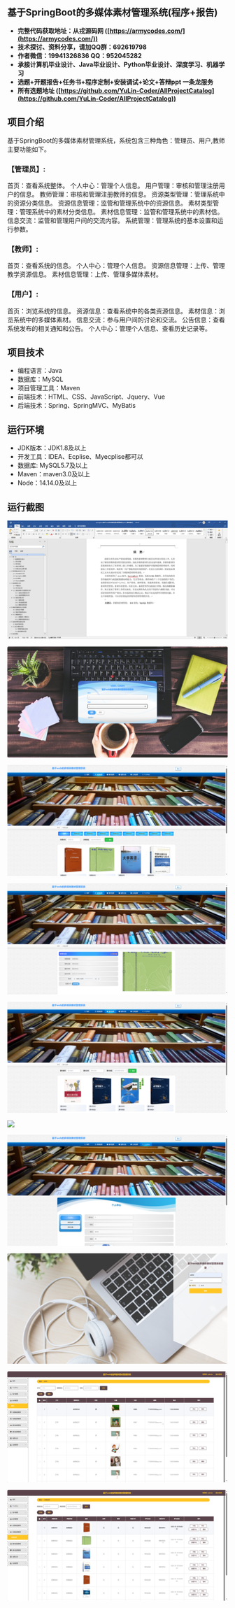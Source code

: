 ## 基于SpringBoot的多媒体素材管理系统(程序+报告)

- <b>完整代码获取地址：从戎源码网 ([https://armycodes.com/](https://armycodes.com/))</b>
- <b>技术探讨、资料分享，请加QQ群：692619798</b> 
- <b>作者微信：19941326836  QQ：952045282</b> 
- <b>承接计算机毕业设计、Java毕业设计、Python毕业设计、深度学习、机器学习</b>
- <b>选题+开题报告+任务书+程序定制+安装调试+论文+答辩ppt 一条龙服务</b>
- <b>所有选题地址 ([https://github.com/YuLin-Coder/AllProjectCatalog](https://github.com/YuLin-Coder/AllProjectCatalog)) </b>

## 项目介绍
基于SpringBoot的多媒体素材管理系统，系统包含三种角色：管理员、用户,教师主要功能如下。

### 【管理员】:
首页：查看系统整体。
个人中心：管理个人信息。
用户管理：审核和管理注册用户的信息。
教师管理：审核和管理注册教师的信息。
资源类型管理：管理系统中的资源分类信息。
资源信息管理：监管和管理系统中的资源信息。
素材类型管理：管理系统中的素材分类信息。
素材信息管理：监管和管理系统中的素材信。
信息交流：监管和管理用户间的交流内容。
系统管理：管理系统的基本设置和运行参数。

### 【教师】:
首页：查看系统的信息。
个人中心：管理个人信息。
资源信息管理：上传、管理教学资源信息。
素材信息管理：上传、管理多媒体素材。

### 【用户】:
首页：浏览系统的信息。
资源信息：查看系统中的各类资源信息。
素材信息：浏览系统中的多媒体素材。
信息交流：参与用户间的讨论和交流。
公告信息：查看系统发布的相关通知和公告。
个人中心：管理个人信息、查看历史记录等。

## 项目技术
- 编程语言：Java
- 数据库：MySQL
- 项目管理工具：Maven
- 前端技术：HTML、CSS、JavaScript、Jquery、Vue
- 后端技术：Spring、SpringMVC、MyBatis

## 运行环境
- JDK版本：JDK1.8及以上
- 开发工具：IDEA、Ecplise、Myecplise都可以
- 数据库: MySQL5.7及以上
- Maven：maven3.0及以上
- Node：14.14.0及以上

## 运行截图
![](screenshot/1.png)

![](screenshot/2.png)

![](screenshot/3.png)

![](screenshot/4.png)

![](screenshot/5.png)

![](screenshot/6.png)

![](screenshot/7.png)

![](screenshot/8.png)

![](screenshot/9.png)

![](screenshot/10.png)

